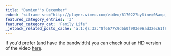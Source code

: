 ```yaml
---
title: "Damien''s December"
embed: '<iframe src="http://player.vimeo.com/video/617022?byline=0&amp;portrait=0&amp;badge=0" width="500" height="282" frameborder="0" webkitAllowFullScreen mozallowfullscreen allowFullScreen></iframe>'
featured_category_entries: '3'
featured_category_cat: 'Family Life'
_jetpack_related_posts_cache: 'a:1:{s:32:"8f6677c9d6b0f903e98ad32ec61f8deb";a:2:{s:7:"expires";i:1520376251;s:7:"payload";a:3:{i:0;a:1:{s:2:"id";i:202;}i:1;a:1:{s:2:"id";i:188;}i:2;a:1:{s:2:"id";i:217;}}}}'
---
```

<p>If you'd prefer (and have the bandwidth) you can check out an HD version of the video <a href="http://vimeo.com/617022">here</a>.</p>

